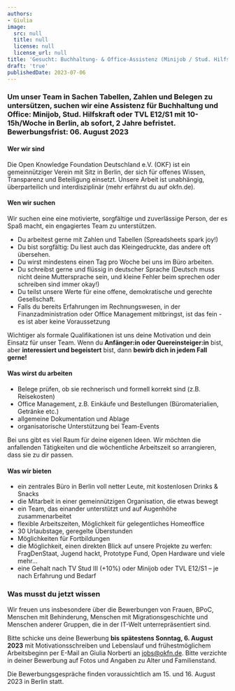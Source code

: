 ```yaml
---
authors:
- Giulia
image:
  src: null
  title: null
  license: null
  license_url: null
title: 'Gesucht: Buchhaltung- & Office-Assistenz (Minijob / Stud. Hilfskraft / TVL E12/S1)'
draft: 'true'
publishedDate: 2023-07-06
---
```


### Um unser Team in Sachen Tabellen, Zahlen und Belegen zu untersützen, suchen wir eine Assistenz für Buchhaltung und Office: Minijob, Stud. Hilfskraft oder TVL E12/S1 mit 10-15h/Woche in Berlin, ab sofort, 2 Jahre befristet. Bewerbungsfrist: 06. August 2023

#### Wer wir sind
Die Open Knowledge Foundation Deutschland e.V. (OKF) ist ein gemeinnütziger Verein mit Sitz in Berlin, der sich für offenes Wissen, Transparenz und Beteiligung einsetzt. Unsere Arbeit ist unabhängig, überparteilich und interdisziplinär (mehr erfährst du auf okfn.de). 

#### Wen wir suchen
Wir suchen eine eine motivierte, sorgfältige und zuverlässige Person, der es Spaß macht, ein engagiertes Team zu unterstützen. 
- Du arbeitest gerne mit Zahlen und Tabellen (Spreadsheets spark joy!)
- Du bist sorgfältig: Du liest auch das Kleingedruckte, das andere oft übersehen. 
- Du wirst mindestens einen Tag pro Woche bei uns im Büro arbeiten.   
- Du schreibst gerne und flüssig in deutscher Sprache (Deutsch muss nicht deine Muttersprache sein, und kleine Fehler beim sprechen oder schreiben sind immer okay!)
- Du teilst unsere Werte für eine offene, demokratische und gerechte Gesellschaft.
- Falls du bereits Erfahrungen im Rechnungswesen, in der Finanzadministration oder Office Management mitbringst, ist das fein - es ist aber keine Voraussetzung

Wichtiger als formale Qualifikationen ist uns deine Motivation und dein Einsatz für unser Team. Wenn du <b>Anfänger:in oder Quereinsteiger:in</b> bist, aber <b>interessiert und begeistert</b> bist, dann <b>bewirb dich in jedem Fall gerne!</b>

#### Was wirst du arbeiten
- Belege prüfen, ob sie rechnerisch und formell korrekt sind (z.B. Reisekosten) 
- Office Management, z.B. Einkäufe und Bestellungen (Büromaterialien, Getränke etc.)
- allgemeine Dokumentation und Ablage
- organisatorische Unterstützung bei Team-Events 

Bei uns gibt es viel Raum für deine eigenen Ideen. Wir möchten die anfallenden Tätigkeiten und die wöchentliche Arbeitszeit so arrangieren, dass sie zu dir passen.

#### Was wir bieten
- ein zentrales Büro in Berlin voll netter Leute, mit kostenlosen Drinks & Snacks
- die Mitarbeit in einer gemeinnützigen Organisation, die etwas bewegt
- ein Team, das einander unterstützt und auf Augenhöhe zusammenarbeitet
- flexible Arbeitszeiten, Möglichkeit für gelegentliches Homeoffice 
- 30 Urlaubstage, geregelte Überstunden
- Möglichkeiten für Fortbildungen
- die Möglichkeit, einen direkten Blick auf unsere Projekte zu werfen: FragDenStaat, Jugend hackt, Prototype Fund, Open Hardware und viele mehr...
- eine Gehalt nach TV Stud III (+10%) oder Minijob oder TVL E12/S1 – je nach Erfahrung und Bedarf

### Was musst du jetzt wissen
Wir freuen uns insbesondere über die Bewerbungen von Frauen, BPoC, Menschen mit Behinderung, Menschen mit Migrationsgeschichte und Menschen anderer Gruppen, die in der IT-Welt unterrepräsentiert sind.

Bitte schicke uns deine Bewerbung <b>bis spätestens Sonntag, 6. August 2023</b> mit Motivationsschreiben und Lebenslauf und frühestmöglichem Arbeitsbeginn per E-Mail an Giulia Norberti an jobs@okfn.de. Bitte verzichte in deiner Bewerbung auf Fotos und Angaben zu Alter und Familienstand.

Die Bewerbungsgespräche finden voraussichtlich am 15. und 16. August 2023 in Berlin statt.